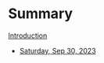 # Summary

[Introduction](./introduction)

- [Saturday, Sep 30, 2023](./2023/2023-09/2023-09-30.md)
